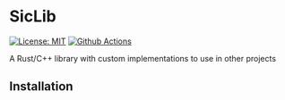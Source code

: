 

# SicLib

[![License: MIT][mit-image]][mit-url] [![Github Actions][github-actions-image]][github-actions-url]
 <!-- [![CPP][cpp-image]][cpp-url] [![RUST][rust-image]][rust-url] -->

A Rust/C++ library with custom implementations to use in other projects

## Installation

[mit-image]: https://img.shields.io/badge/License-MIT-yellow.svg
[mit-url]: https://opensource.org/licenses/MIT

[github-actions-image]: https://github.com/ShameekConyers/siclib/actions/workflows/Build%20and%20Tests.yml/badge.svg?event=push
[github-actions-url]: https://github.com/ShameekConyers/siclib/actions

[cpp-image]: https://img.shields.io/badge/C%2B%2B-00599C?style=for-the-badge&logo=c%2B%2B&logoColor=white
[cpp-url]: ""

[rust-image]: https://img.shields.io/badge/Rust-000000?style=for-the-badge&logo=rust&logoColor=white
[rust-url]: ""
